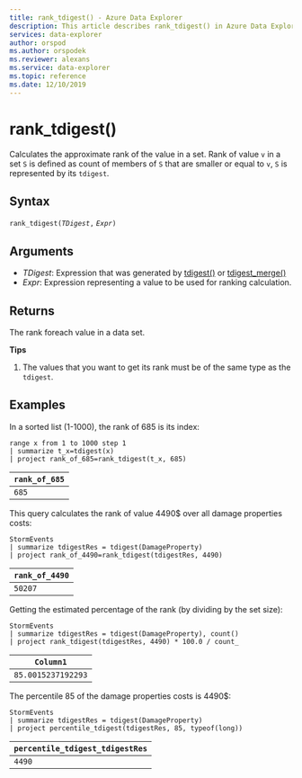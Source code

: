 ```yaml
---
title: rank_tdigest() - Azure Data Explorer
description: This article describes rank_tdigest() in Azure Data Explorer.
services: data-explorer
author: orspod
ms.author: orspodek
ms.reviewer: alexans
ms.service: data-explorer
ms.topic: reference
ms.date: 12/10/2019
---
```

# rank_tdigest()

Calculates the approximate rank of the value in a set. 
Rank of value `v` in a set `S` is defined as count of members of `S` that are smaller or equal to `v`, `S` is represented by its `tdigest`.

## Syntax

`rank_tdigest(`*`TDigest`*`,` *`Expr`*`)`

## Arguments

* *TDigest*: Expression that was generated by [tdigest()](tdigest-aggfunction.md) or [tdigest_merge()](tdigest-merge-aggfunction.md)
* *Expr*: Expression representing a value to be used for ranking calculation.

## Returns

The rank foreach value in a data set.

**Tips**

1) The values that you want to get its rank must be of the same type as the `tdigest`.

## Examples

In a sorted list (1-1000), the rank of 685 is its index:

<!-- csl: https://help.kusto.windows.net:443/Samples -->
```kusto
range x from 1 to 1000 step 1
| summarize t_x=tdigest(x)
| project rank_of_685=rank_tdigest(t_x, 685)
```

|`rank_of_685`|
|-------------|
|`685`        |

This query calculates the rank of value 4490$ over all damage properties costs:

<!-- csl: https://help.kusto.windows.net:443/Samples -->
```kusto
StormEvents
| summarize tdigestRes = tdigest(DamageProperty)
| project rank_of_4490=rank_tdigest(tdigestRes, 4490) 

```

|`rank_of_4490`|
|--------------|
|`50207`       |

Getting the estimated percentage of the rank (by dividing by the set size):

<!-- csl: https://help.kusto.windows.net:443/Samples -->
```kusto
StormEvents
| summarize tdigestRes = tdigest(DamageProperty), count()
| project rank_tdigest(tdigestRes, 4490) * 100.0 / count_

```

|`Column1`         |
|------------------|
|`85.0015237192293`|


The percentile 85 of the damage properties costs is 4490$:

<!-- csl: https://help.kusto.windows.net:443/Samples -->
```kusto
StormEvents
| summarize tdigestRes = tdigest(DamageProperty)
| project percentile_tdigest(tdigestRes, 85, typeof(long))

```

|`percentile_tdigest_tdigestRes`|
|-------------------------------|
|`4490`                         |


